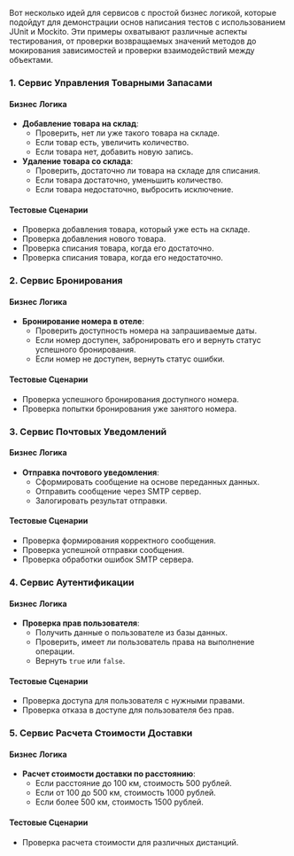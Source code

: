 Вот несколько идей для сервисов с простой бизнес логикой, которые подойдут для демонстрации основ написания тестов с использованием JUnit и Mockito. Эти примеры охватывают различные аспекты тестирования, от проверки возвращаемых значений методов до мокирования зависимостей и проверки взаимодействий между объектами.

### 1. Сервис Управления Товарными Запасами

#### Бизнес Логика
- **Добавление товара на склад**:
    - Проверить, нет ли уже такого товара на складе.
    - Если товар есть, увеличить количество.
    - Если товара нет, добавить новую запись.
- **Удаление товара со склада**:
    - Проверить, достаточно ли товара на складе для списания.
    - Если товара достаточно, уменьшить количество.
    - Если товара недостаточно, выбросить исключение.

#### Тестовые Сценарии
- Проверка добавления товара, который уже есть на складе.
- Проверка добавления нового товара.
- Проверка списания товара, когда его достаточно.
- Проверка списания товара, когда его недостаточно.

### 2. Сервис Бронирования

#### Бизнес Логика
- **Бронирование номера в отеле**:
    - Проверить доступность номера на запрашиваемые даты.
    - Если номер доступен, забронировать его и вернуть статус успешного бронирования.
    - Если номер не доступен, вернуть статус ошибки.

#### Тестовые Сценарии
- Проверка успешного бронирования доступного номера.
- Проверка попытки бронирования уже занятого номера.

### 3. Сервис Почтовых Уведомлений

#### Бизнес Логика
- **Отправка почтового уведомления**:
    - Сформировать сообщение на основе переданных данных.
    - Отправить сообщение через SMTP сервер.
    - Залогировать результат отправки.

#### Тестовые Сценарии
- Проверка формирования корректного сообщения.
- Проверка успешной отправки сообщения.
- Проверка обработки ошибок SMTP сервера.

### 4. Сервис Аутентификации

#### Бизнес Логика
- **Проверка прав пользователя**:
    - Получить данные о пользователе из базы данных.
    - Проверить, имеет ли пользователь права на выполнение операции.
    - Вернуть `true` или `false`.

#### Тестовые Сценарии
- Проверка доступа для пользователя с нужными правами.
- Проверка отказа в доступе для пользователя без прав.

### 5. Сервис Расчета Стоимости Доставки

#### Бизнес Логика
- **Расчет стоимости доставки по расстоянию**:
    - Если расстояние до 100 км, стоимость 500 рублей.
    - Если от 100 до 500 км, стоимость 1000 рублей.
    - Если более 500 км, стоимость 1500 рублей.

#### Тестовые Сценарии
- Проверка расчета стоимости для различных дистанций.
